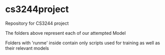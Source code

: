 # cs3244project
Repository for CS3244 project

The folders above represent each of our attempted Model

Folders with 'runme' inside contain only scripts used for training
as well as their relevant models 